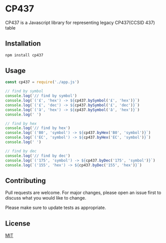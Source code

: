 # CP437

CP437 is a Javascript library for representing legacy CP437(CCSID 437) table

## Installation

```bash
npm install cp437
```

## Usage

```javascript
const cp437 = require('./app.js')

// find by symbol
console.log('// find by symbol')
console.log(`('£', 'hex') -> ${cp437.bySymbol('£', 'hex')}`)
console.log(`('£', 'dec') -> ${cp437.bySymbol('£', 'dec')}`)
console.log(`('â', 'hex') -> ${cp437.bySymbol('â', 'hex')}`)
console.log(' ')

// find by hex
console.log('// find by hex')
console.log(`('B0', 'symbol') -> ${cp437.byHex('B0', 'symbol')}`)
console.log(`('EC', 'symbol') -> ${cp437.byHex('EC', 'symbol')}`)
console.log(' ')

// find by dec
console.log('// find by dec')
console.log(`('175', 'symbol') -> ${cp437.byDec('175', 'symbol')}`)
console.log(`('155', 'hex') -> ${cp437.byDec('155', 'hex')}`)
```

## Contributing
Pull requests are welcome. For major changes, please open an issue first to discuss what you would like to change.

Please make sure to update tests as appropriate.

## License
[MIT](https://choosealicense.com/licenses/mit/)